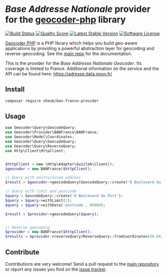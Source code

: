 # *Base Addresse Nationale* provider for the [geocoder-php](https://github.com/geocoder-php/Geocoder) library
[![Build Status](https://travis-ci.org/sheub/ban-france-provider.svg?branch=master)](https://travis-ci.org/sheub/BANFrance-provider)
[![Quality Score](https://img.shields.io/scrutinizer/g/sheub/BANFrance-provider.svg?style=flat-square)](https://scrutinizer-ci.com/g/sheub/BANFrance-provider)
[![Latest Stable Version](https://poser.pugx.org/sheub/ban-france-provider/v/stable)](https://packagist.org/packages/sheub/ban-france-provider)
[![Software License](https://img.shields.io/badge/license-MIT-brightgreen.svg?style=flat-square)](LICENSE)


[Geocoder PHP](https://github.com/geocoder-php/Geocoder) is a PHP library which helps you build geo-aware applications by providing a powerful abstraction layer for geocoding and reverse-geocoding. See the [main repo](https://github.com/geocoder-php/Geocoder) for the documentation.

This is the provider for the *Base Addresse Nationale Geocoder*. Its coverage is limited to France. Additional information on the service and the API can be found here: https://adresse.data.gouv.fr/

## Install

```bash
composer require sheub/ban-france-provider
```

## Usage

```php
use Geocoder\Query\GeocodeQuery;
use Geocoder\Provider\BANFrance\BANFrance;
use Geocoder\Model\Coordinates;
use Geocoder\Query\GeocodeQuery;
use Geocoder\Query\ReverseQuery;
use Http\Client\HttpClient;


$httpClient = new \Http\Adapter\Guzzle6\Client();
$geocoder = new BANFrance($httpClient);

// Query with unstructured address
$result = $geocoder->geocodeQuery(GeocodeQuery::create('8 Boulevard du Port 80000 Amiens'));

// Query with limit and postcode
$query = GeocodeQuery::create('8 Boulevard du Port');
$query = $query->withLimit(1);
$query = $query->withData('postcode', 80000);

$result = $provider->geocodeQuery($query);


// Reverse geocoding
$provider = new BANFrance($httpClient);
$results = $provider->reverseQuery(ReverseQuery::fromCoordinates(48.8632156, 2.3887722));

```

## Contribute

Contributions are very welcome! Send a pull request to the [main repository](https://github.com/sheub/BANFrance-provider) or 
report any issues you find on the [issue tracker](https://github.com/sheub/BANFrance-provider/issues).
